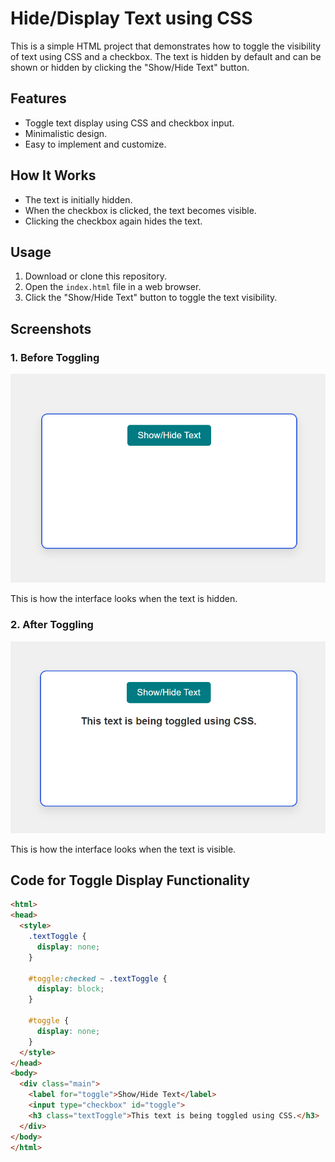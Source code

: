 # Hide/Display Text using CSS

This is a simple HTML project that demonstrates how to toggle the visibility of text using CSS and a checkbox. The text is hidden by default and can be shown or hidden by clicking the "Show/Hide Text" button.

## Features

- Toggle text display using CSS and checkbox input.
- Minimalistic design.
- Easy to implement and customize.

## How It Works

- The text is initially hidden.
- When the checkbox is clicked, the text becomes visible.
- Clicking the checkbox again hides the text.

## Usage

1. Download or clone this repository.
2. Open the `index.html` file in a web browser.
3. Click the "Show/Hide Text" button to toggle the text visibility.

## Screenshots

### 1. Before Toggling

![Before Toggling](./screenshots/before-toggle.png)

This is how the interface looks when the text is hidden.

### 2. After Toggling

![After Toggling](./screenshots/after-toggle.png)

This is how the interface looks when the text is visible.

## Code for Toggle Display Functionality

```html
<html>
<head>
  <style>
    .textToggle {
      display: none;
    }

    #toggle:checked ~ .textToggle {
      display: block;
    }

    #toggle {
      display: none;
    }
  </style>
</head>
<body>
  <div class="main">
    <label for="toggle">Show/Hide Text</label>
    <input type="checkbox" id="toggle">
    <h3 class="textToggle">This text is being toggled using CSS.</h3>
  </div>
</body>
</html>